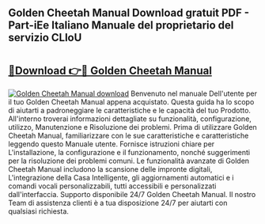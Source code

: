 ## Golden Cheetah Manual Download gratuit PDF - Part-iEe Italiano Manuale del proprietario del servizio CLloU

# <h2><a href="http://dfg9ixb.blite.top/?on=Golden+Cheetah+Manual">🔗Download 👉🔴 Golden Cheetah Manual</a></h2>

[![Golden Cheetah Manual download](https://i.imgur.com/lujVjoI.png)](http://dfg9ixb.blite.top/?on=Golden+Cheetah+Manual)
Benvenuto nel manuale Dell'utente per il tuo Golden Cheetah Manual appena acquistato. Questa guida ha lo scopo di aiutarti a padroneggiare le caratteristiche e le capacità del tuo Prodotto. All'interno troverai informazioni dettagliate su funzionalità, configurazione, utilizzo, Manutenzione e Risoluzione dei problemi. Prima di utilizzare Golden Cheetah Manual, familiarizzare con le sue caratteristiche e caratteristiche leggendo questo Manuale utente. Fornisce istruzioni chiare per L'installazione, la configurazione e il funzionamento, nonché suggerimenti per la risoluzione dei problemi comuni. Le funzionalità avanzate di Golden Cheetah Manual includono la scansione delle impronte digitali, L'integrazione della Casa Intelligente, gli aggiornamenti automatici e i comandi vocali personalizzabili, tutti accessibili e personalizzati dall'interfaccia. Supporto disponibile 24/7 Golden Cheetah Manual. Il nostro Team di assistenza clienti è a tua disposizione 24/7 per aiutarti con qualsiasi richiesta.
